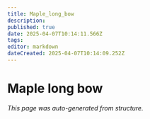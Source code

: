 ```yaml
---
title: Maple_long_bow
description: 
published: true
date: 2025-04-07T10:14:11.566Z
tags: 
editor: markdown
dateCreated: 2025-04-07T10:14:09.252Z
---
```


# Maple long bow

*This page was auto-generated from structure.*